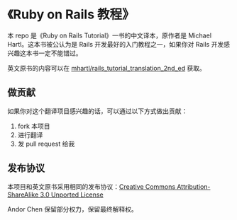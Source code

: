 # 《Ruby on Rails 教程》

本 repo 是《Ruby on Rails Tutorial》一书的中文译本，原作者是 Michael Hartl。这本书被公认为是 Rails 开发最好的入门教程之一，如果你对 Rails 开发感兴趣这本书一定不能错过。

英文原书的内容可以在 [mhartl/rails_tutorial_translation_2nd_ed](https://github.com/mhartl/rails_tutorial_translation_2nd_ed) 获取。

## 做贡献

如果你对这个翻译项目感兴趣的话，可以通过以下方式做出贡献：

1.  fork 本项目
2.  进行翻译
3.  发 pull request 给我

## 发布协议

本项目和英文原书采用相同的发布协议：[Creative Commons Attribution-ShareAlike 3.0 Unported License](http://creativecommons.org/licenses/by-sa/3.0/)

Andor Chen 保留部分权力，保留最终解释权。

